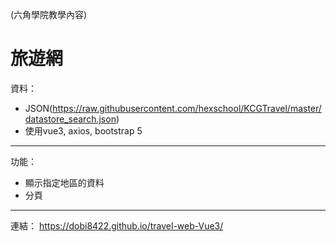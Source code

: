 (六角學院教學內容)
# 旅遊網
資料：
* JSON(https://raw.githubusercontent.com/hexschool/KCGTravel/master/datastore_search.json)
* 使用vue3, axios, bootstrap 5
---
功能：
* 顯示指定地區的資料
* 分頁
---
連結：
https://dobi8422.github.io/travel-web-Vue3/
